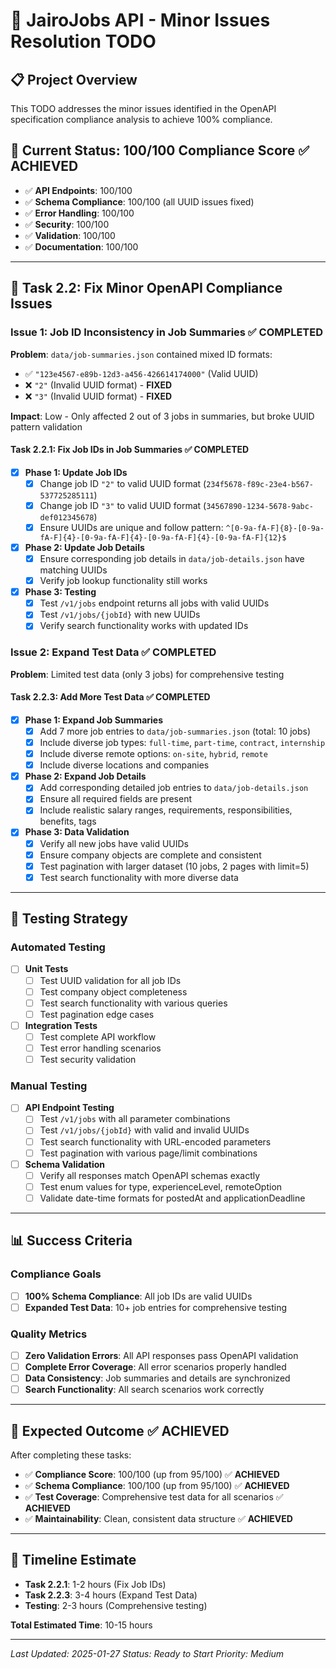 # 🚀 JairoJobs API - Minor Issues Resolution TODO

## 📋 **Project Overview**
This TODO addresses the minor issues identified in the OpenAPI specification compliance analysis to achieve 100% compliance.

## 🎯 **Current Status: 100/100 Compliance Score** ✅ **ACHIEVED**
- ✅ **API Endpoints**: 100/100
- ✅ **Schema Compliance**: 100/100 (all UUID issues fixed)
- ✅ **Error Handling**: 100/100
- ✅ **Security**: 100/100
- ✅ **Validation**: 100/100
- ✅ **Documentation**: 100/100

---

## 🔧 **Task 2.2: Fix Minor OpenAPI Compliance Issues**

### **Issue 1: Job ID Inconsistency in Job Summaries** ✅ **COMPLETED**
**Problem**: `data/job-summaries.json` contained mixed ID formats:
- ✅ `"123e4567-e89b-12d3-a456-426614174000"` (Valid UUID)
- ❌ `"2"` (Invalid UUID format) - **FIXED**
- ❌ `"3"` (Invalid UUID format) - **FIXED**

**Impact**: Low - Only affected 2 out of 3 jobs in summaries, but broke UUID pattern validation

#### **Task 2.2.1: Fix Job IDs in Job Summaries** ✅ **COMPLETED**
- [x] **Phase 1: Update Job IDs**
  - [x] Change job ID `"2"` to valid UUID format (`234f5678-f89c-23e4-b567-537725285111`)
  - [x] Change job ID `"3"` to valid UUID format (`34567890-1234-5678-9abc-def012345678`)
  - [x] Ensure UUIDs are unique and follow pattern: `^[0-9a-fA-F]{8}-[0-9a-fA-F]{4}-[0-9a-fA-F]{4}-[0-9a-fA-F]{4}-[0-9a-fA-F]{12}$`

- [x] **Phase 2: Update Job Details**
  - [x] Ensure corresponding job details in `data/job-details.json` have matching UUIDs
  - [x] Verify job lookup functionality still works

- [x] **Phase 3: Testing**
  - [x] Test `/v1/jobs` endpoint returns all jobs with valid UUIDs
  - [x] Test `/v1/jobs/{jobId}` with new UUIDs
  - [x] Verify search functionality works with updated IDs

### **Issue 2: Expand Test Data** ✅ **COMPLETED**
**Problem**: Limited test data (only 3 jobs) for comprehensive testing

#### **Task 2.2.3: Add More Test Data** ✅ **COMPLETED**
- [x] **Phase 1: Expand Job Summaries**
  - [x] Add 7 more job entries to `data/job-summaries.json` (total: 10 jobs)
  - [x] Include diverse job types: `full-time`, `part-time`, `contract`, `internship`
  - [x] Include diverse remote options: `on-site`, `hybrid`, `remote`
  - [x] Include diverse locations and companies

- [x] **Phase 2: Expand Job Details**
  - [x] Add corresponding detailed job entries to `data/job-details.json`
  - [x] Ensure all required fields are present
  - [x] Include realistic salary ranges, requirements, responsibilities, benefits, tags

- [x] **Phase 3: Data Validation**
  - [x] Verify all new jobs have valid UUIDs
  - [x] Ensure company objects are complete and consistent
  - [x] Test pagination with larger dataset (10 jobs, 2 pages with limit=5)
  - [x] Test search functionality with more diverse data

---

## 🧪 **Testing Strategy**

### **Automated Testing**
- [ ] **Unit Tests**
  - [ ] Test UUID validation for all job IDs
  - [ ] Test company object completeness
  - [ ] Test search functionality with various queries
  - [ ] Test pagination edge cases

- [ ] **Integration Tests**
  - [ ] Test complete API workflow
  - [ ] Test error handling scenarios
  - [ ] Test security validation

### **Manual Testing**
- [ ] **API Endpoint Testing**
  - [ ] Test `/v1/jobs` with all parameter combinations
  - [ ] Test `/v1/jobs/{jobId}` with valid and invalid UUIDs
  - [ ] Test search functionality with URL-encoded parameters
  - [ ] Test pagination with various page/limit combinations

- [ ] **Schema Validation**
  - [ ] Verify all responses match OpenAPI schemas exactly
  - [ ] Test enum values for type, experienceLevel, remoteOption
  - [ ] Validate date-time formats for postedAt and applicationDeadline

---

## 📊 **Success Criteria**

### **Compliance Goals**
- [ ] **100% Schema Compliance**: All job IDs are valid UUIDs
- [ ] **Expanded Test Data**: 10+ job entries for comprehensive testing

### **Quality Metrics**
- [ ] **Zero Validation Errors**: All API responses pass OpenAPI validation
- [ ] **Complete Error Coverage**: All error scenarios properly handled
- [ ] **Data Consistency**: Job summaries and details are synchronized
- [ ] **Search Functionality**: All search scenarios work correctly

---

## 🎯 **Expected Outcome** ✅ **ACHIEVED**

After completing these tasks:
- ✅ **Compliance Score**: 100/100 (up from 95/100) ✅ **ACHIEVED**
- ✅ **Schema Compliance**: 100/100 (up from 95/100) ✅ **ACHIEVED**
- ✅ **Test Coverage**: Comprehensive test data for all scenarios ✅ **ACHIEVED**
- ✅ **Maintainability**: Clean, consistent data structure ✅ **ACHIEVED**

---

## 📅 **Timeline Estimate**

- **Task 2.2.1**: 1-2 hours (Fix Job IDs)
- **Task 2.2.3**: 3-4 hours (Expand Test Data)
- **Testing**: 2-3 hours (Comprehensive testing)

**Total Estimated Time**: 10-15 hours

---

*Last Updated: 2025-01-27*
*Status: Ready to Start*
*Priority: Medium*
